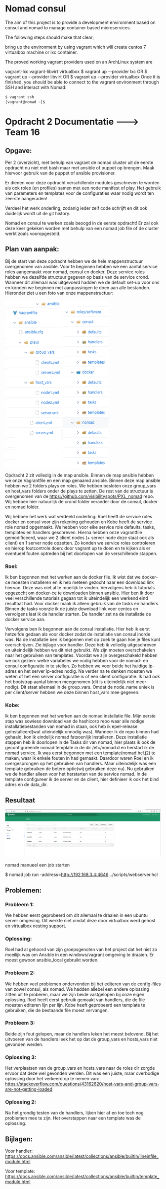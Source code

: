 # Nomad consul

The aim of this project is to provide a development environment based on consul and nomad to manage container based microservices.

The following steps should make that clear;

bring up the environment by using vagrant which will create centos 7 virtualbox machine or lxc container.

The proved working vagrant providers used on an ArchLinux system are

vagrant-lxc
vagrant-libvirt
virtualbox
    $ vagrant up --provider lxc
    OR
    $ vagrant up --provider libvirt
    OR
    $ vagrant up --provider virtualbox
Once it is finished, you should be able to connect to the vagrant environment through SSH and interact with Nomad:

    $ vagrant ssh
    [vagrant@nomad ~]$
    
# Opdracht 2 Documentatie ---> Team 16 
## Opgave:

Per 2 (overzicht), met behulp van vagrant de nomad cluster uit de eerste opdracht nu niet met bash maar met ansible of puppet op brengen. Maak hiervoor gebruik van de puppet of ansible provisioner.

Er dienen voor deze opdracht verschillende modules geschreven te worden als ook roles (en profiles) samen met een node manifest of play. Het gebruik van parameters en templates voor de configuraties waar nodig wordt ten zeerste aangeraden!

Verdeel het werk onderling, zodanig ieder zelf code schrijft en dit ook duidelijk wordt uit de git history.

Nomad en consul te werken zoals beoogd in de eerste opdracht! Er zal ook deze keer gekeken worden met behulp van een nomad job file of de cluster werkt zoals vooropgesteld.

## Plan van aanpak: 

Bij de start van deze opdracht hebben we de hele mappenstructuur overgenomen van ansible. 
Voor te beginnen hebben we een aantal service roles aangemaakt voor nomad, consul en docker. Deze service roles hebben we dezelfde structuur gegeven op basis van de service crond. Wanneer dit allemaal was uitgevoerd hadden we de default set-up voor ons en konden we beginnen met aanpassingen te doen aan alle bestanden. Hieronder ziet u een foto van onze mappenstructuur:

![Image of Files](https://github.com/roelpxl/PXL_nomad/blob/team16/images/GitFilesTree.png)

Opdracht 2 zit volledig in de map ansible.
Binnen de map ansible hebben we onze Vagrantfile en een map genaamd ansible.
Binnen deze map ansible hebben we 2 folders plays en roles.
We hebben besloten onze group_vars en host_vars folders onder de plays te zetten.
De rest van de structuur is overgenomen van de https://github.com/visibilityspots/PXL_nomad repo.
Wij hebben hier natuurlijk de crond folder verander door de consul, docker en nomad folder.

Wij hebben het werk wat verdeeld onderling: Roel heeft de service roles docker en consul voor zijn rekening gehouden en Kobe heeft de service role nomad opgemaakt. We hebben voor elke service role defaults, tasks, templates en handlers geschreven. Hierna hebben onze vagrantfile gemodificeerd, waar we 2 client nodes (+ server node deze staat ook als client) en 1 server node opzetten. Zo konden we service roles controleren en hierop foutcontrole doen: door vagrant up te doen en te kijken als er eventueel fouten optreden bij het doorlopen van de verschillende stappen. 

### Roel:
Ik ben begonnen met het werken aan de docker file. Ik wist dat we docker-ce moesten installeren en ik heb meteen gezocht naar een download link hiervan.
Deze was niet al te moeilijk te vinden. Vervolgens heb ik tutorials opgezocht om docker-ce te downloaden binnen ansible.
Hier ben ik door veel verschillende tutorials gegaan tot ik uiteindelijk een werkend eind resultaat had.
Voor docker maak ik alleen gebruik van de tasks en handlers.
Binnen de tasks voorzie ik de juiste download link voor centos en vervolgens laat ik de handler starten.
De handler zet na de installatie de docker service aan.

Vervolgens ben ik begonnen aan de consul installatie. Hier heb ik eerst hetzelfde gedaan als voor docker zodat de installatie van consul inorde was.
Na de installatie ben ik begonnen met op zoek te gaan hoe je files kunt overschrijven. Zie bijlage voor handler.
Deze heb ik volledig uitgeschreven en uiteindelijk hebben we dit niet gebruikt.
We zijn moeten overschakelen naar het gebruiken van templates.
Voordat we zijn overgeschakeld hebben we ook gezien: welke variabeles we nodig hebben voor de nomad- en consul configuratie in te stellen.
Zo hebben we voor beide het huidige ip-adres en het server ip-adres nodig.
Na verder na te denken moesten we weten of het een server configuratie is of een client configuratie.
Ik had ook het bootstrap aantal binnen meegenomen (dit is uiteindelijk niet meer nodig).
Dit staat allemaal in de group_vars. Omdat de node_name uniek is per client/server hebben we deze binnen host_vars mee gegeven.

### Kobe:
Ik ben begonnen met het werken aan de nomad installatie file. Mijn eerste stap was sowieso download van de hashicorp repo waar alle nodige installatiebestanden van nomad in staan, ook heb ik epel-release geïnstalleerd(wat uiteindelijk onnodig was). Wanneer ik de repo binnen had gehaald, kon ik eindelijk nomad fatsoenlijk installeren. Deze installatie stappen heb ik doorlopen in de Tasks dir van nomad, hier plaats ik ook de geconfigureerde nomad template in de dir /etc/nomad.d en herstart ik de nomad service. Ik was eerst begonnen met een template(nomad.hcl.j2) te maken, waar ik enkele fouten in had gemaakt. Daardoor waren Roel en ik overgesprongen op het gebruiken van handlers. Maar uiteindelijk was een template gebruiken de betere optie(wij gebruiken deze nu). Nu gebruiken we de handler alleen voor het herstarten van de service nomad. In de template configureer ik de server en de client, hier definieer ik ook het bind adres en de data_dir. 

## Resultaat

![Image of Files](https://github.com/roelpxl/PXL_nomad/blob/team16/images/Nomad_GUI.PNG)

nomad manueel een job starten

 $ nomad job run -address=http://192.168.3.4:4646 ../scripts/webserver.hcl

## Problemen: 
### Probleem 1:
We hebben eerst geprobeerd om dit allemaal te draaien in een ubuntu server omgeving.
Dit werkte niet omdat deze door virtualbox werd gehost en virtualbox nesting support.

### Oplossing:
Roel had al gehoord van zijn groepsgenoten van het project dat het niet zo moeilijk was om Ansible in een windows/vagrant omgeving te draaien.
Er moest gewoon ansible_local gebruikt worden.

### Probleem 2:
We hebben veel problemen ondervonden bij het editeren van de config-files van zowel consul, als nomad.
We hadden allebei een andere oplossing zitten uit te proberen, maar we zijn beide vastgelopen bij onze eigen oplossing.
Roel heeft eerst gebruik gemaakt van handlers, die de file moesten editeren lijn per lijn.
Kobe heeft geprobeerd een template te gebruiken, die de bestaande file moest vervangen.

### Probleem 3:
Beide zijn fout gelopen, maar de handlers leken het meest belovend.
Bij het uitvoeren van de handlers leek het op dat de group_vars en hosts_vars niet gevonden werden.

### Oplossing 3:
Het verplaatsen van de group_vars en hosts_vars naar de roles dir zorgde ervoor dat deze wel gevonden werden.
Dit was een juiste, maar overbodige oplossing door het verkeerd op te nemen van: https://stackoverflow.com/questions/43162620/host-vars-and-group-vars-are-not-getting-loaded

### Oplossing 2:
Na het grondig testen van de handlers, lijken hier af en toe toch nog problemen mee te zijn.
Het overstappen naar een template was de oplossing.

## Bijlagen:

Voor handler: https://docs.ansible.com/ansible/latest/collections/ansible/builtin/lineinfile_module.html

Voor template:
https://docs.ansible.com/ansible/latest/collections/ansible/builtin/template_module.html
